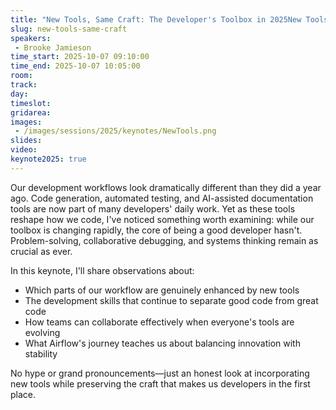 ```yaml
---
title: "New Tools, Same Craft: The Developer's Toolbox in 2025New Tools, Same Craft: The Developer's Toolbox in 2025"
slug: new-tools-same-craft
speakers:
 - Brooke Jamieson
time_start: 2025-10-07 09:10:00
time_end: 2025-10-07 10:05:00
room: 
track: 
day: 
timeslot: 
gridarea: 
images: 
 - /images/sessions/2025/keynotes/NewTools.png
slides:
video: 
keynote2025: true
---
```



Our development workflows look dramatically different than they did a year ago. Code generation, automated testing, and AI-assisted documentation tools are now part of many developers' daily work.
Yet as these tools reshape how we code, I've noticed something worth examining: while our toolbox is changing rapidly, the core of being a good developer hasn't. Problem-solving, collaborative debugging, and systems thinking remain as crucial as ever.

In this keynote, I'll share observations about:

* Which parts of our workflow are genuinely enhanced by new tools
* The development skills that continue to separate good code from great code
* How teams can collaborate effectively when everyone's tools are evolving
* What Airflow's journey teaches us about balancing innovation with stability

No hype or grand pronouncements—just an honest look at incorporating new tools while preserving the craft that makes us developers in the first place.